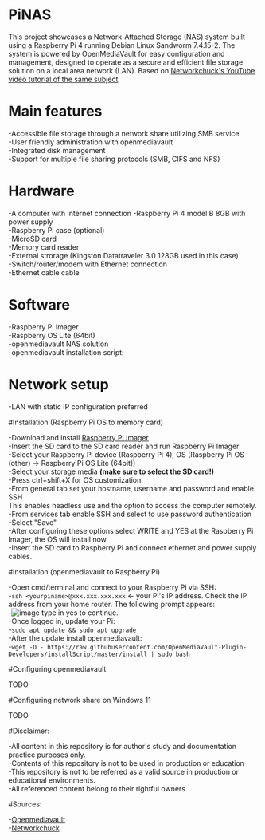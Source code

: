 # PiNAS

This project showcases a Network-Attached Storage (NAS) system built using a Raspberry Pi 4 running Debian Linux Sandworm 7.4.15-2. The system is powered by OpenMediaVault for easy configuration and management, designed to operate as a secure and efficient file storage solution on a local area network (LAN). Based on <a href ="https://youtu.be/gyMpI8csWis?si=il20hzJr9_SuEvVr">Networkchuck's YouTube video tutorial of the same subject </a>

# Main features

-Accessible file storage through a network share utilizing SMB service<br>
-User friendly administration with openmediavault<br>
-Integrated disk management<br>
-Support for multiple file sharing protocols (SMB, CIFS and NFS)<br>

# Hardware

-A computer with internet connection
-Raspberry Pi 4 model B 8GB with power supply<br>
-Raspberry Pi case (optional)<br>
-MicroSD card<br>
-Memory card reader<br>
-External strorage (Kingston Datatraveler 3.0 128GB used in this case)<br>
-Switch/router/modem with Ethernet connection<br>
-Ethernet cable cable<br>

# Software

-Raspberry Pi Imager<br>
-Raspberry OS Lite (64bit)<br>
-openmediavault NAS solution<br>
-openmediavault installation script:<br> 

# Network setup

-LAN with static IP configuration preferred<br>

#Installation (Raspberry Pi OS to memory card)

-Download and install <a href="https://www.raspberrypi.com/software/">Raspberry Pi Imager<a><br>
-Insert the SD card to the SD card reader and run Raspberry Pi Imager<br>
-Select your Raspberry Pi device (Raspberry Pi 4), OS (Raspberry Pi OS (other) -> Raspberry Pi OS Lite (64bit))<br>
-Select your storage media **(make sure to select the SD card!)**<br>
-Press ctrl+shift+X for OS customization.<br>
-From general tab set your hostname, username and password and enable SSH<br> This enables headless use and the option to access the computer remotely.<br>
-From services tab enable SSH and select to use password authentication<br>
-Select "Save"<br>
-After configuring these options select WRITE and YES at the Raspberry Pi Imager, the OS will install now.<br>
-Insert the SD card to Raspberry Pi and connect ethernet and power supply cables.<br>

#Installation (openmediavault to Raspberry Pi)

-Open cmd/terminal and connect to your Raspberry Pi via SSH:<br>
-`ssh <yourpiname>@xxx.xxx.xxx.xxx` <- your Pi's IP address. Check the IP address from your home router. The following prompt appears:<br>
-![image](https://github.com/user-attachments/assets/9fa86a1a-32ca-4d89-b0bf-bb4e2e736dc1) type in yes to continue.<br>
-Once logged in, update your Pi:<br>
-`sudo apt update && sudo apt upgrade`<br>
-After the update install openmediavault:<br>
-`wget -O - https://raw.githubusercontent.com/OpenMediaVault-Plugin-Developers/installScript/master/install | sudo bash`<br>

#Configuring openmediavault

TODO

#Configuring network share on Windows 11

TODO



#Disclaimer:

-All content in this repository is for author's study and documentation practice purposes only.<br>
-Contents of this repository is not to be used in production or education<br>
-This repository is not to be referred as a valid source in production or educational environments.<br>
-All referenced content belong to their rightful owners<br>

#Sources:

-<a href="https://www.openmediavault.org">Openmediavault</a><br>
-<a href="https://academy.networkchuck.com">Networkchuck</a><br>












